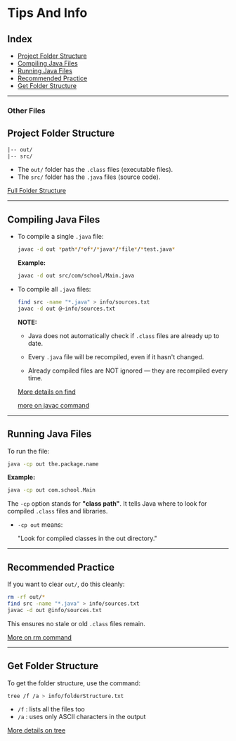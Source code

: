 # Tips And Info

## Index

- [Project Folder Structure](#project-folder-structure)
- [Compiling Java Files](#compiling-java-files)
- [Running Java Files](#running-java-files)
- [Recommended Practice](#recommended-practice)
- [Get Folder Structure](#get-folder-structure)

---

### Other Files

## Project Folder Structure

```txt
|-- out/
|-- src/
```

- The `out/` folder has the `.class` files (executable files).
- The `src/` folder has the `.java` files (source code).

[Full Folder Structure](folderStructure.txt)

---

## Compiling Java Files

- To compile a single `.java` file:

  ```sh
  javac -d out *path*/*of*/*java*/*file*/*test.java*
  ```

  **Example:**

  ```sh
  javac -d out src/com/school/Main.java
  ```

- To compile all `.java` files:

  ```sh
  find src -name "*.java" > info/sources.txt
  javac -d out @~info/sources.txt
  ```

  **NOTE:**

  - Java does not automatically check if `.class` files are already up to date.

  - Every `.java` file will be recompiled, even if it hasn't changed.

  - Already compiled files are NOT ignored — they are recompiled every time.

  [More details on find](commands_def/find_command.md)

  [more on javac command](commands_def/javac_command.md)

---

## Running Java Files

To run the file:

```sh
java -cp out the.package.name
```

**Example:**

```sh
java -cp out com.school.Main
```

The `-cp` option stands for **"class path"**. It tells Java where to look for compiled `.class` files and libraries.

- `-cp out` means:

  "Look for compiled classes in the out directory."

---

## Recommended Practice

If you want to clear `out/`, do this cleanly:

```bash
rm -rf out/*
find src -name "*.java" > info/sources.txt
javac -d out @info/sources.txt
```

This ensures no stale or old `.class` files remain.

[More on rm command](commands_def/rm_command.md)

---

## Get Folder Structure

To get the folder structure, use the command:

```sh
tree /f /a > info/folderStructure.txt
```

- `/f` : lists all the files too
- `/a` : uses only ASCII characters in the output

[More details on tree](commands_def/tree_command.md)
